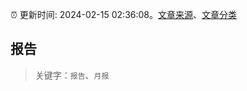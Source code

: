 :alarm_clock: 更新时间: 2024-02-15 02:36:08。[文章来源](/README.md)、[文章分类](/TAGS.md)

## 报告


> 关键字：`报告`、`月报`



